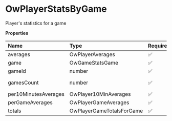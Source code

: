 # OwPlayerStatsByGame

Player's statistics for a game

**Properties**

| Name                 | Type                      | Required | Description     |
| :------------------- | :------------------------ | :------- | :-------------- |
| averages             | OwPlayerAverages          | ✅       |                 |
| game                 | OwGameStatsGame           | ✅       | A game          |
| gameId               | number                    | ✅       |                 |
| gamesCount           | number                    | ✅       | Number of games |
| per10MinutesAverages | OwPlayer10MinAverages     | ✅       |                 |
| perGameAverages      | OwPlayerGameAverages      | ✅       |                 |
| totals               | OwPlayerGameTotalsForGame | ✅       |                 |

<!-- This file was generated by liblab | https://liblab.com/ -->
